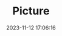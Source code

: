 ---
weight: 1
images:
- /images/edited/205.jpeg
title: Picture
date: 2023-11-12 17:06:16
tags: [luminar neo,work,truck]
---